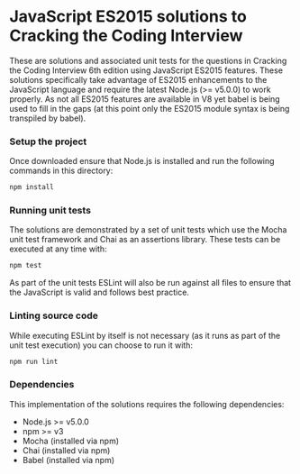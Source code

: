 # JavaScript ES2015 solutions to Cracking the Coding Interview
These are solutions and associated unit tests for the questions in Cracking the
Coding Interview 6th edition using JavaScript ES2015 features. These solutions
specifically take advantage of ES2015 enhancements to the JavaScript language
and require the latest Node.js (>= v5.0.0) to work properly. As not all ES2015
features are available in V8 yet babel is being used to fill in the gaps (at
this point only the ES2015 module syntax is being transpiled by babel).

### Setup the project
Once downloaded ensure that Node.js is installed and run the following commands
in this directory:
```bash
npm install
```

### Running unit tests
The solutions are demonstrated by a set of unit tests which use the Mocha unit
test framework and Chai as an assertions library. These tests can be executed
at any time with:
```bash
npm test
```

As part of the unit tests ESLint will also be run against all files to ensure
that the JavaScript is valid and follows best practice.

### Linting source code
While executing ESLint by itself is not necessary (as it runs as part of the
unit test execution) you can choose to run it with:
```bash
npm run lint
```

### Dependencies
This implementation of the solutions requires the following dependencies:

* Node.js >= v5.0.0
* npm >= v3
* Mocha (installed via npm)
* Chai (installed via npm)
* Babel (installed via npm)
